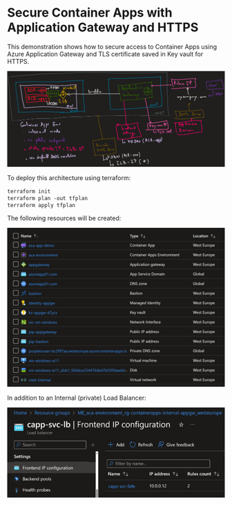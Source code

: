 # Secure Container Apps with Application Gateway and HTTPS

This demonstration shows how to secure access to Container Apps using Azure Application Gateway and TLS certificate saved in Key vault for HTTPS.

![](images/architecture.png)

To deploy this architecture using terraform:

```
terraform init
terraform plan -out tfplan
terraform apply tfplan
```

The following resources will be created:

![](images/resources.png)

In addition to an Internal (private) Load Balancer:

![](images/ilb.png)